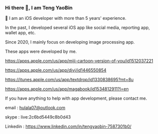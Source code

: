 ### Hi there 👋, I am Teng YaoBin

 🔭 I am an iOS developer with more than 5 years' experience.
 


In the past, I developed several iOS app like social media, reporting app, wallet app, etc.

 Since 2020, I mainly focus on developing image processing app.

 These apps were developed by me.

 https://apps.apple.com/us/app/miji-cartoon-version-of-you/id1512037221
 
 https://apps.apple.com/us/app/djvj/id1446550854
 
 https://itunes.apple.com/us/app/textdrop/id1330838695?mt=8u
 
 https://apps.apple.com/us/app/magabook/id1534812911?l=en
 

If you have anything to help with app development, please contact me.

email : hulala07@outlook.com

skype : live:2c6bd5449c8b0d43

Linkedin : https://www.linkedin.com/in/tengyaobin-7587301b0/


